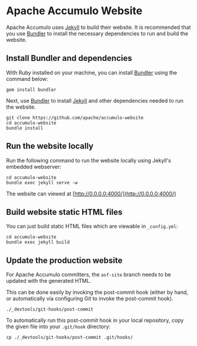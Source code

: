 # Apache Accumulo Website

Apache Accumulo uses [Jekyll] to build their website. It is recommended that you
use [Bundler] to install the necessary dependencies to run and build the website.

## Install Bundler and dependencies

With Ruby installed on your machine, you can install [Bundler] using the command below:

    gem install bundler

Next, use [Bundler] to install [Jekyll] and other dependencies needed to run the website.

    git clone https://github.com/apache/accumulo-website
    cd accumulo-website
    bundle install

## Run the website locally

Run the following command to run the website locally using Jekyll's embedded webserver:

    cd accumulo-website
    bundle exec jekyll serve -w

The website can viewed at [http://0.0.0.0:4000/](http://0.0.0.0:4000/)

## Build website static HTML files

You can just build static HTML files which are viewable in `_config.yml`:

    cd accumulo-website
    bundle exec jekyll build

## Update the production website

For Apache Accumulo committers, the `asf-site` branch needs to be updated with the generated
HTML.

This can be done easily by invoking the post-commit hook (either by hand, or automatically via configuring
Git to invoke the post-commit hook).

`./_devtools/git-hooks/post-commit`

To automatically run this post-commit hook in your local repository, copy
the given file into your `.git/hook` directory:

    cp ./_devtools/git-hooks/post-commit .git/hooks/

[Jekyll]: https://jekyllrb.com/
[Bundler]: https://bundler.io/
